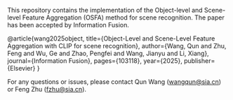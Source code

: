 This repository contains the implementation of the Object-level and Scene-level Feature Aggregation (OSFA) method for scene recognition. 
The paper has been accepted by Information Fusion.

@article{wang2025object,
  title={Object-Level and Scene-Level Feature Aggregation with CLIP for scene recognition},
  author={Wang, Qun and Zhu, Feng and Wu, Ge and Zhao, Pengfei and Wang, Jianyu and Li, Xiang},
  journal={Information Fusion},
  pages={103118},
  year={2025},
  publisher={Elsevier}
}

For any questions or issues, please contact Qun Wang (wangqun@sia.cn) or Feng Zhu (fzhu@sia.cn).
